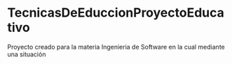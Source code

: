 # TecnicasDeEduccionProyectoEducativo
Proyecto creado para la materia Ingenieria de Software en la cual mediante una situación
